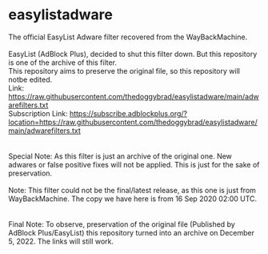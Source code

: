 # easylistadware
The official EasyList Adware filter recovered from the WayBackMachine.
<br>
<br>
EasyList (AdBlock Plus), decided to shut this filter down. But this repository is one of the archive of this filter.
<br>
This repository aims to preserve the original file, so this repository will notbe edited.
<br>
Link: https://raw.githubusercontent.com/thedoggybrad/easylistadware/main/adwarefilters.txt
<br>
Subscription Link: https://subscribe.adblockplus.org/?location=https://raw.githubusercontent.com/thedoggybrad/easylistadware/main/adwarefilters.txt
<br>
<br>
<br>
Special Note: As this filter is just an archive of the original one. New adwares or false positive fixes will not be applied. This is just for the sake of preservation.
<br>
<br>
Note: This filter could not be the final/latest release, as this one is just from WayBackMachine. The copy we have here is from 16 Sep 2020 02:00 UTC.
<br>
<br>
<br>
Final Note: To observe, preservation of the original file (Published by AdBlock Plus/EasyList) this repository turned into an archive on December 5, 2022. The links will still work.
